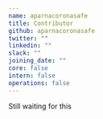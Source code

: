 ```yaml
---
name: aparnacoronasafe
title: Contributor
github: aparnacoronasafe
twitter: ""
linkedin: ""
slack: ""
joining_date: ""
core: false
intern: false
operations: false
---
```


Still waiting for this
